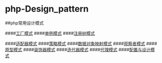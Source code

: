 # php-Design_pattern
##php常用设计模式


####[工厂模式](FactoryMethodPattern.md "工厂模式")
####[单例模式](*.md "单例模式")
####[注册树模式](*.md "注册树模式")

####[适配器模式](*.md "适配器模式")
####[策略模式](*.md "策略模式")
####[数据对象映射模式](*.md "数据对象映射模式")
####[观察者模式](*.md "观察者模式")
####[原型模式](*.md "原型模式")
####[装饰器模式](*.md "装饰器模式")
####[迭代器模式](*.md "迭代器模式")
####[代理模式](*.md "代理模式")
####[配置与设计模式](*.md "配置与设计模式")






